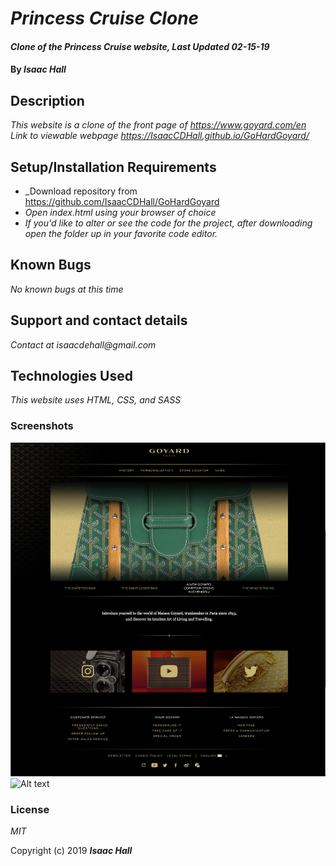 # _Princess Cruise Clone_

#### _Clone of the Princess Cruise website, Last Updated 02-15-19_

#### By _**Isaac Hall**_

## Description

_This website is a clone of the front page of https://www.goyard.com/en_
_Link to viewable webpage https://IsaacCDHall.github.io/GoHardGoyard/_

## Setup/Installation Requirements

* _Download repository from https://github.com/IsaacCDHall/GoHardGoyard
* _Open index.html using your browser of choice_
* _If you'd like to alter or see the code for the project, after downloading open the folder up in your favorite code editor._

## Known Bugs

_No known bugs at this time_

## Support and contact details

_Contact at isaacdehall@gmail.com_

## Technologies Used

_This website uses HTML, CSS, and SASS_

### Screenshots
![Alt text](img/fullPage.png?raw=true "Original Website")
![Alt text](img/mine.jpg?raw=true "My Website")

### License

*MIT*

Copyright (c) 2019 **_Isaac Hall_**
